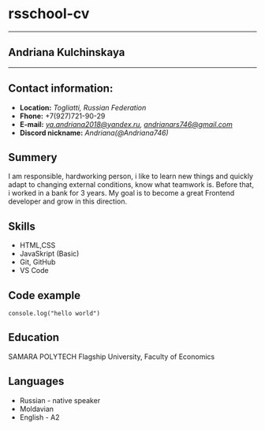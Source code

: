 # **rsschool-cv** #
***************************************************************************************************************
## **Andriana Kulchinskaya** ##
***************************************************************************************************************
## **Contact information:** ##
- **Location:** *Togliatti, Russian Federation*
- **Fhone:** +7(927)721-90-29
- **E-mail:** *ya.andriana2018@yandex.ru,* *andrianars746@gmail.com*
- **Discord nickname:** *Andriana(@Andriana746)*
## **Summery** ##
I am responsible, hardworking person, i like to learn new things and quickly adapt to changing external conditions, know what teamwork is. Before that, i worked in a bank for 3 years.
My goal is to become a great Frontend developer and grow in this direction.
## **Skills** ##
- HTML,CSS
- JavaSkript (Basic)
- Git, GitHub
- VS Code  
## **Code example** ##
`console.log("hello world")`
## **Education** ##
SAMARA POLYTECH Flagship University, Faculty of Economics
## **Languages** ##
- Russian - native speaker
- Moldavian
- English - A2

